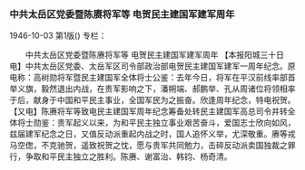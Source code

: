 ### 中共太岳区党委暨陈赓将军等  电贺民主建国军建军周年

1946-10-03
第1版()
专栏：

　　中共太岳区党委暨陈赓将军等
    电贺民主建国军建军周年
    【本报阳城三十日电】中共太岳区党委、太岳军区司令部政治部电贺民主建国军建军一周年纪念。原电称：高树勋将军暨民主建国军全体将士公鉴：去年今日，将军在平汉前线率部首举义旗，毅然退出内战，在贵军影响之下，潘朔端、郝鹏举、孔从周诸位将领相率于后，献身于中国和平民主事业，全国军民为之振奋。欣逢周年纪念，特电祝贺。
    【又电】陈赓将军等致电民主建国军周年纪念筹备处转民主建国军高总司令并转全体将士勋鉴：贵军起义以来，为和平民主独立事业艰苦奋斗，爱国志士欣向如风，兹届建军纪念之日，又值反动派重起内战之时，国人追怀义举，尤深敬重。赓等戎马空偬，不克驰贺，遥致祝贺之忱，愿与贵军共同勉力，击碎反动派卖国独裁之罪行，争取和平民主独立之胜利。陈赓、谢富治、韩钧、杨奇清。
